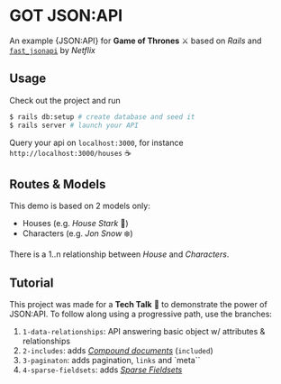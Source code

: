 # GOT JSON:API

An example {JSON:API} for **Game of Thrones** ⚔️ based on _Rails_ and [`fast_jsonapi`](https://github.com/Netflix/fast_jsonapi) by _Netflix_

## Usage

Check out the project and run

```bash
$ rails db:setup # create database and seed it
$ rails server # launch your API
```

Query your api on `localhost:3000`, for instance `http://localhost:3000/houses` ☕️

## Routes & Models

This demo is based on 2 models only:

- Houses (e.g. _House Stark_ 🐺)
- Characters (e.g. _Jon Snow_ ❄️)

There is a 1..n relationship between _House_ and _Characters_.

## Tutorial

This project was made for a **Tech Talk** 🍺 to demonstrate the power of JSON:API. To follow along using a progressive path, use the branches:

1. `1-data-relationships`: API answering basic object w/ attributes & relationships
2. `2-includes`: adds [_Compound documents_](https://jsonapi.org/format/#document-compound-documents) (`included`)
3. `3-paginaton`: adds pagination, `links` and `meta``
4. `4-sparse-fieldsets`: adds [_Sparse Fieldsets_](https://jsonapi.org/format/#fetching-sparse-fieldsets)
